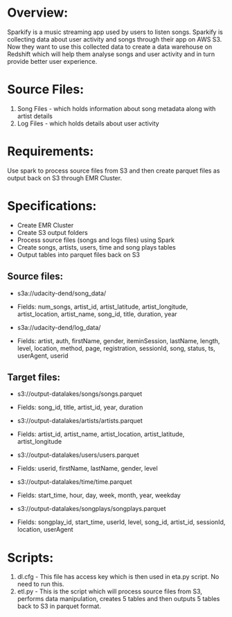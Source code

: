 # Overview:

Sparkify is a music streaming app used by users to listen songs. Sparkify is collecting data about user activity and songs through their app on AWS S3. Now they want to use this collected data to create a data warehouse on Redshift which will help them analyse songs and user activity and in turn provide better user experience.

# Source Files:

1) Song Files - which holds information about song metadata along with artist details
2) Log Files - which holds details about user activity 

# Requirements:

Use spark to process source files from S3 and then create parquet files as output back on S3 through EMR Cluster.


# Specifications:

- Create EMR Cluster
- Create S3 output folders
- Process source files (songs and logs files) using Spark
- Create songs, artists, users, time and song plays tables
- Output tables into parquet files back on S3

## Source files:

- s3a://udacity-dend/song_data/
 - Fields: num_songs, artist_id, artist_latitude, artist_longitude, artist_location, artist_name, song_id, title, duration, year

- s3a://udacity-dend/log_data/
 - Fields: artist, auth, firstName, gender, iteminSession, lastName, length, level, location, method, page, registration, sessionId, song, status, ts, userAgent, userid

## Target files:

- s3://output-datalakes/songs/songs.parquet
 - Fields: song_id, title, artist_id, year, duration

- s3://output-datalakes/artists/artists.parquet
 - Fields: artist_id, artist_name, artist_location, artist_latitude, artist_longitude

- s3://output-datalakes/users/users.parquet
 - Fields: userid, firstName, lastName, gender, level

- s3://output-datalakes/time/time.parquet
 - Fields: start_time, hour, day, week, month, year, weekday

- s3://output-datalakes/songplays/songplays.parquet
 - Fields: songplay_id, start_time, userId, level, song_id, artist_id, sessionId, location, userAgent

# Scripts:

1) dl.cfg - This file has access key which is then used in eta.py script. No need to run this.
2) etl.py - This is the script which will process source files from S3, performs data manipulation, creates 5 tables and then outputs 5 tables back to S3 in parquet format.